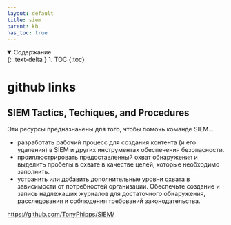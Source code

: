 ```yaml
---
layout: default
title: siem
parent: kb
has_toc: true
---
```

<details open markdown="block">
  <summary>
    Содержание
  </summary>
  {: .text-delta }
1. TOC
{:toc}
</details>

# github links
## SIEM Tactics, Techiques, and Procedures
Эти ресурсы предназначены для того, чтобы помочь команде SIEM...
 - разработать рабочий процесс для создания контента (и его удаления) в SIEM и других инструментах обеспечения безопасности.
 - проиллюстрировать предоставленный охват обнаружения и выделить пробелы в охвате в качестве целей, которые необходимо заполнить.
 - устранить или добавить дополнительные уровни охвата в зависимости от потребностей организации.
Обеспечьте создание и запись надлежащих журналов для достаточного обнаружения, расследования и соблюдения требований законодательства.

https://github.com/TonyPhipps/SIEM/
